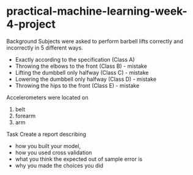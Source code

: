 # practical-machine-learning-week-4-project

Background
Subjects were asked to perform barbell lifts correctly and incorrectly in 5 different ways.
* Exactly according to the specification (Class A)
* Throwing the elbows to the front (Class B) - mistake
* Lifting the dumbbell only halfway (Class C) - mistake
* Lowering the dumbbell only halfway (Class D) - mistake
* Throwing the hips to the front (Class E) - mistake

Accelerometers were located on
1. belt
2. forearm
3. arm

Task
Create a report describing
* how you built your model,
* how you used cross validation
* what you think the expected out of sample error is
* why you made the choices you did
